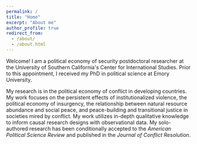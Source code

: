 ```yaml
---
permalink: /
title: "Home"
excerpt: "About me"
author_profile: true
redirect_from: 
  - /about/
  - /about.html
---
```


Welcome! I am a political economy of security postdoctoral researcher at the University of Southern California's Center for International Studies. Prior to this appointment, I received my PhD in political science at Emory University. 

My research is in the political economy of conflict in developing countries. My work focuses on the persistent effects of institutionalized violence, the political economy of insurgency, the relationship between natural resource abundance and social peace, and peace-building and transitional justice in societies mired by conflict. My work utilizes in-depth qualitative knowledge to inform causal research designs with observational data. My solo-authored research has been conditionally accepted to the _American Political Science Review_ and published in the _Journal of Conflict Resolution_.


